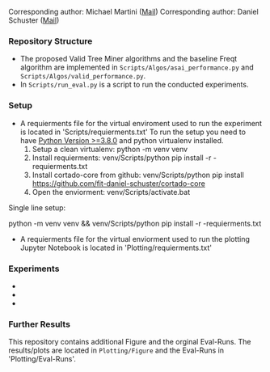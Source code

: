 
Corresponding author: Michael Martini ([Mail](mailto:michael.martini1@rwth-aachen.de?subject=github-infix-mining))
Corresponding author: Daniel Schuster ([Mail](mailto:daniel.schuster@fit.fraunhofer.de?subject=github-infix-mining))


### Repository Structure
* The proposed Valid Tree Miner algorithms and the baseline Freqt algorithm are implemented in 
`Scripts/Algos/asai_performance.py` and `Scripts/Algos/valid_performance.py`.
* In `Scripts/run_eval.py` is a script to run the conducted experiments.

### Setup
* A requierments file for the virtual enviroment used to run the experiment is located in 'Scripts/requierments.txt'
To run the setup you need to have [Python Version >=3.8.0](https://www.python.org/downloads/release/python-380/) and python virtualenv installed.   
  1. Setup a clean virtualenv: python -m venv venv
  2. Install requierments: venv/Scripts/python pip install -r -requierments.txt
  3. Install cortado-core from github:  venv/Scripts/python pip install https://github.com/fit-daniel-schuster/cortado-core
  4. Open the enviorment: venv/Scripts/activate.bat 
 
Single line setup: 

python -m venv venv && venv/Scripts/python pip install -r -requierments.txt 



* A requierments file for the virtual enviorment used to run the plotting Jupyter Notebook is located in 'Plotting/requierments.txt'

### Experiments
*
*
*

### Further Results

This repository contains additional Figure and the orginal Eval-Runs. 
The results/plots are located in `Plotting/Figure` and the Eval-Runs in 'Plotting/Eval-Runs'.

